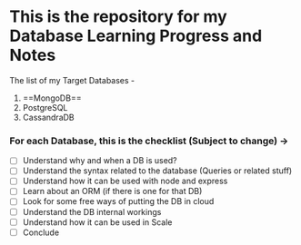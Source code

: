 # This is the repository for my Database Learning Progress and Notes

The list of my Target Databases -

1. ==MongoDB==
2. PostgreSQL
3. CassandraDB

### For each Database, this is the checklist (Subject to change) ->

- [ ] Understand why and when a DB is used?
- [ ] Understand the syntax related to the database (Queries or related stuff)
- [ ] Understand how it can be used with node and express
- [ ] Learn about an ORM (if there is one for that DB)
- [ ] Look for some free ways of putting the DB in cloud
- [ ] Understand the DB internal workings
- [ ] Understand how it can be used in Scale
- [ ] Conclude
